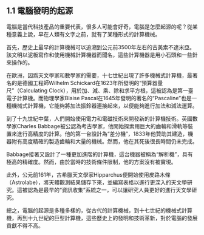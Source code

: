 ## 1.1 電腦發明的起源

電腦是當代科技產品的重要代表，很多人可能會好奇，電腦是怎麼起源的呢？從某種意義上說，早在人類有文字之前，就有了某種形式的計算機械。

首先，歷史上最早的計算機械可以追溯到公元前3500年左右的古美索不達米亞。該文明以泥板寫作和使用機械計算機器而聞名，這些計算機器是用小石頭和一些針來操作的。

在歐洲，因爲天文學家和數學家的需要，十七世紀出現了許多機械式計算機，最著名的是德國工程師Wilhelm Schickard在1623年所發明的“預算器量尺”（Calculating Clock），用於加、減、乘、除和求平方根，這被認為是第一臺電子計算機。而物理學家Blaise Pascal在1645年發明的著名的“Pascaline”也是一種機械式計算機，它能夠將加法振鈴器連接起來，以便能夠進行加法和減法運算。

到了十九世紀中葉，人們開始使用電力和電磁技術來開發新的計算機技術。英國數學家Charles Babbage被公認為考古學家，他開始探索用巨大的齒輪和滑軌等裝置來進行高精度的計算。他的第一台設計為“差分機”，1833年他贊助其建造，機器附有高度精確的製造齒輪和大量的機械。然而，他在其死後很長時間仍未完成。

Babbage接著又設計了一種更加進階的計算機，這台機器被稱為“解析機”，具有極高的精確度。然而，由於當時的技術條件限制，他的方案沒有被實現。

此外，公元前161年，古希臘天文學家Hipparchus便開始使用皮路木條（Astrolabe），將天體觀測結果儲存下來，並編寫表格以進行更深入的天文學研究。這被認為是最早的“資訊收集”系統之一，可以讓研究人員更好的進行天文學研究。

總之，電腦的起源是多種多樣的，從古代的計算機械，到十七世紀的機械式計算機，再到十九世紀的巨型計算機，這些歷史上的發明和技術革新，對於電腦的發展貢獻不得不高。